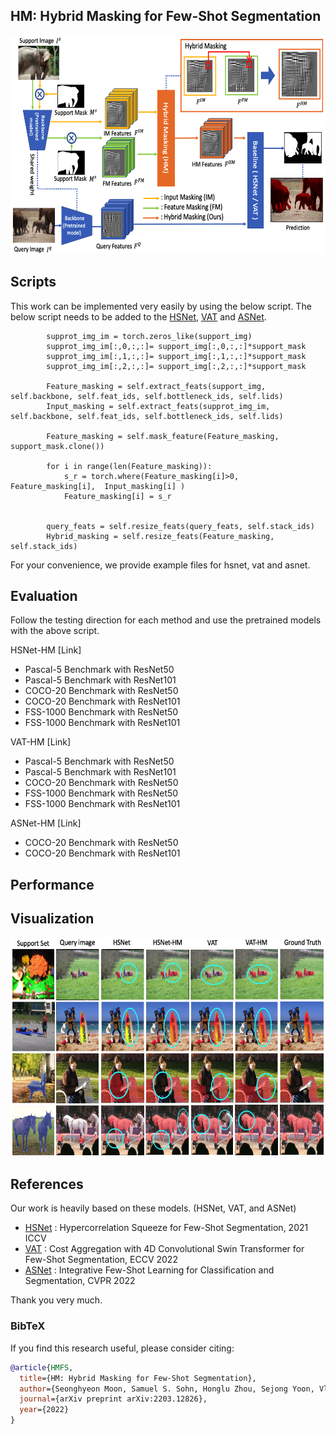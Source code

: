 ## HM: Hybrid Masking for Few-Shot Segmentation

<p align="middle">
    <img src="figure/main_fig2.png" width="600" height="350" />
</p>


## Scripts
This work can be implemented very easily by using the below script. 
The below script needs to be added to the [HSNet](https://github.com/juhongm999/hsnet), [VAT](https://github.com/Seokju-Cho/Volumetric-Aggregation-Transformer) and [ASNet](https://github.com/dahyun-kang/ifsl).

            supprot_img_im = torch.zeros_like(support_img)            
            supprot_img_im[:,0,:,:]= support_img[:,0,:,:]*support_mask 
            supprot_img_im[:,1,:,:]= support_img[:,1,:,:]*support_mask  
            supprot_img_im[:,2,:,:]= support_img[:,2,:,:]*support_mask  

            Feature_masking = self.extract_feats(support_img, self.backbone, self.feat_ids, self.bottleneck_ids, self.lids)
            Input_masking = self.extract_feats(supprot_img_im, self.backbone, self.feat_ids, self.bottleneck_ids, self.lids)

            Feature_masking = self.mask_feature(Feature_masking, support_mask.clone())

            for i in range(len(Feature_masking)):
                s_r = torch.where(Feature_masking[i]>0, Feature_masking[i],  Input_masking[i] )
                Feature_masking[i] = s_r
                
                
            query_feats = self.resize_feats(query_feats, self.stack_ids)           
            Hybrid_masking = self.resize_feats(Feature_masking, self.stack_ids)



For your convenience, we provide example files for hsnet, vat and asnet.


## Evaluation

Follow the testing direction for each method and use the pretrained models with the above script.

HSNet-HM [Link]
- Pascal-5 Benchmark with ResNet50
- Pascal-5 Benchmark with ResNet101
- COCO-20 Benchmark with ResNet50
- COCO-20 Benchmark with ResNet101
- FSS-1000 Benchmark with ResNet50
- FSS-1000 Benchmark with ResNet101

VAT-HM [Link]

- Pascal-5 Benchmark with ResNet50
- Pascal-5 Benchmark with ResNet101
- COCO-20 Benchmark with ResNet50
- FSS-1000 Benchmark with ResNet50
- FSS-1000 Benchmark with ResNet101

ASNet-HM [Link]

- COCO-20 Benchmark with ResNet50
- COCO-20 Benchmark with ResNet101

## Performance



## Visualization

<p align="middle">
    <img src="figure/comparison.png" width="600" height="350" />
</p>


## References

Our work is heavily based on these models. (HSNet, VAT, and ASNet)

- [HSNet](https://github.com/juhongm999/hsnet) : Hypercorrelation Squeeze for Few-Shot Segmentation, 2021 ICCV
- [VAT](https://github.com/Seokju-Cho/Volumetric-Aggregation-Transformer) : Cost Aggregation with 4D Convolutional Swin Transformer for Few-Shot Segmentation, ECCV 2022
- [ASNet](https://github.com/dahyun-kang/ifsl) : Integrative Few-Shot Learning for Classification and Segmentation, CVPR 2022

Thank you very much.

### BibTeX
If you find this research useful, please consider citing:

````BibTeX
@article{HMFS,
  title={HM: Hybrid Masking for Few-Shot Segmentation},
  author={Seonghyeon Moon, Samuel S. Sohn, Honglu Zhou, Sejong Yoon, Vladimir Pavlovic, Muhammad Haris Khan, Mubbasir Kapadia},
  journal={arXiv preprint arXiv:2203.12826},
  year={2022}
}
````
